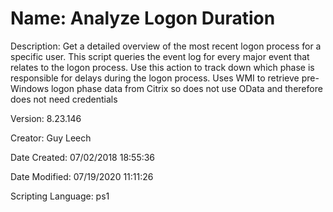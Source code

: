 ﻿# Name: Analyze Logon Duration

Description: Get a detailed overview of the most recent logon process for a specific user. This script queries the event log for every major event that relates to the logon process. Use this action to track down which phase is responsible for delays during the logon process. Uses WMI to retrieve pre-Windows logon phase data from Citrix so does not use OData and therefore does not need credentials

Version: 8.23.146

Creator: Guy Leech

Date Created: 07/02/2018 18:55:36

Date Modified: 07/19/2020 11:11:26

Scripting Language: ps1

